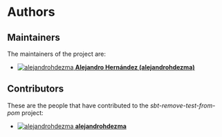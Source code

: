 [comment]: <> (Don't edit this file!)
[comment]: <> (It is automatically updated after every release of https://github.com/alejandrohdezma/.github)
[comment]: <> (If you want to suggest a change, please open a PR or issue in that repository)

# Authors

## Maintainers

The maintainers of the project are:

- [![alejandrohdezma](https://avatars0.githubusercontent.com/u/9027541?v=4&s=20) **Alejandro Hernández (alejandrohdezma)**](https://github.com/alejandrohdezma)

## Contributors

These are the people that have contributed to the _sbt-remove-test-from-pom_ project:

- [![alejandrohdezma](https://avatars0.githubusercontent.com/u/9027541?v=4&s=20) **alejandrohdezma**](https://github.com/alejandrohdezma)